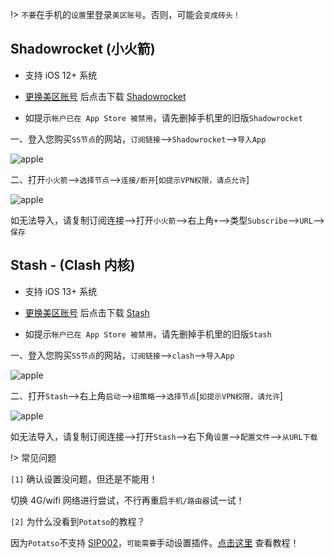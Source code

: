 !> `不要`在手机的`设置`里登录`美区账号`。否则，可能会`变成砖头！`

## Shadowrocket (小火箭)

* 支持 iOS 12+ 系统

* [更换美区账号](https://app.derk.top) 后点击下载 [Shadowrocket](https://apps.apple.com/us/app/shadowrocket/id932747118)

* 如提示`帐户已在 App Store 被禁用`，请先删掉手机里的旧版`Shadowrocket`

一、登入您购买`SS节点`的网站，`订阅链接`-->`Shadowrocket`-->`导入App`

![apple](media/apple/srsub_1.jpg ':size=360')

二、打开`小火箭`-->`选择节点`-->`连接/断开`[`如提示VPN权限，请点允许`]

![apple](media/apple/srsub_2.jpg ':size=360')

如无法导入，请复制订阅连接-->打开`小火箭`-->右上角`+`-->类型`Subscribe`-->`URL`-->`保存`

## Stash - (Clash 内核)

* 支持 iOS 13+ 系统

* [更换美区账号](https://app.derk.top) 后点击下载 [Stash](https://apps.apple.com/us/app/stash-rule-based-proxy/id1596063349)

* 如提示`帐户已在 App Store 被禁用`，请先删掉手机里的旧版`Stash`

一、登入您购买`SS节点`的网站，`订阅链接`-->`clash`-->`导入App`

![apple](media/apple/stash_1.jpg ':size=360')

二、打开`Stash`-->右上角`启动`-->`组策略`-->`选择节点`[`如提示VPN权限，请允许`]

![apple](media/apple/stash_2.jpg ':size=360')

如无法导入，请复制订阅连接-->打开`Stash`-->右下角`设置`-->`配置文件`-->`从URL下载`

!> 常见问题

`[1]` 确认设置没问题，但还是不能用！

切换 4G/wifi 网络进行尝试，不行再重启`手机/路由器`试一试！

`[2]` 为什么没看到`Potatso`的教程？

因为`Potatso`不支持 <a href="https://shadowsocks.org/en/wiki/SIP002-URI-Scheme.html" target="_blank">SIP002</a>，`可能需要`手动设置插件。[点击这里](potatso) 查看教程！
